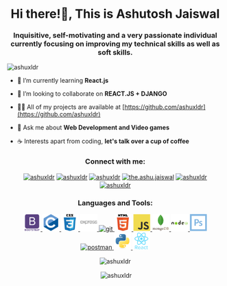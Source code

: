 <h1 align="center">Hi there!👋, This is Ashutosh Jaiswal</h1>
<h3 align="center">Inquisitive, self-motivating and a very passionate individual currently focusing on improving my technical skills as well as soft skills.</h3>

<p align="left"> <img src="https://komarev.com/ghpvc/?username=ashuxldr&label=Profile%20views&color=0e75b6&style=flat" alt="ashuxldr" /> </p>

- 🌱 I’m currently learning **React.js**

- 👯 I’m looking to collaborate on **REACT.JS + DJANGO**

- 👨‍💻 All of my projects are available at [https://github.com/ashuxldr](https://github.com/ashuxldr)

- 💬 Ask me about **Web Development and Video games**

- ☕ Interests apart from coding, **let's talk over a cup of coffee**

<h3 align="center">Connect with me:</h3>
<p align="center">
<a href="https://twitter.com/ashuxldr" target="blank"><img align="center" src="https://raw.githubusercontent.com/rahuldkjain/github-profile-readme-generator/master/src/images/icons/Social/twitter.svg" alt="ashuxldr" height="30" width="40" /></a>
<a href="https://linkedin.com/in/ashuxldr" target="blank"><img align="center" src="https://raw.githubusercontent.com/rahuldkjain/github-profile-readme-generator/master/src/images/icons/Social/linked-in-alt.svg" alt="ashuxldr" height="30" width="40" /></a>
<a href="https://fb.com/ashuxldr" target="blank"><img align="center" src="https://raw.githubusercontent.com/rahuldkjain/github-profile-readme-generator/master/src/images/icons/Social/facebook.svg" alt="ashuxldr" height="30" width="40" /></a>
<a href="https://instagram.com/the.ashu.jaiswal" target="blank"><img align="center" src="https://raw.githubusercontent.com/rahuldkjain/github-profile-readme-generator/master/src/images/icons/Social/instagram.svg" alt="the.ashu.jaiswal" height="30" width="40" /></a>
<a href="https://www.codechef.com/users/ashuxldr" target="blank"><img align="center" src="https://cdn.jsdelivr.net/npm/simple-icons@3.1.0/icons/codechef.svg" alt="ashuxldr" height="30" width="40" /></a>
<a href="https://www.hackerrank.com/ashuxldr" target="blank"><img align="center" src="https://raw.githubusercontent.com/rahuldkjain/github-profile-readme-generator/master/src/images/icons/Social/hackerrank.svg" alt="ashuxldr" height="30" width="40" /></a>
</p>

<h3 align="center">Languages and Tools:</h3>
<p align="center"> <a href="https://getbootstrap.com" target="_blank"> <img src="https://raw.githubusercontent.com/devicons/devicon/master/icons/bootstrap/bootstrap-plain-wordmark.svg" alt="bootstrap" width="40" height="40"/> </a> <a href="https://www.cprogramming.com/" target="_blank"> <img src="https://raw.githubusercontent.com/devicons/devicon/master/icons/c/c-original.svg" alt="c" width="40" height="40"/> </a> <a href="https://www.w3schools.com/css/" target="_blank"> <img src="https://raw.githubusercontent.com/devicons/devicon/master/icons/css3/css3-original-wordmark.svg" alt="css3" width="40" height="40"/>  <a href="https://expressjs.com" target="_blank"> <img src="https://raw.githubusercontent.com/devicons/devicon/master/icons/express/express-original-wordmark.svg" alt="express" width="40" height="40"/> </a> <a href="https://git-scm.com/" target="_blank"> <img src="https://www.vectorlogo.zone/logos/git-scm/git-scm-icon.svg" alt="git" width="40" height="40"/> </a> <a href="https://www.w3.org/html/" target="_blank"> <img src="https://raw.githubusercontent.com/devicons/devicon/master/icons/html5/html5-original-wordmark.svg" alt="html5" width="40" height="40"/> </a> <a href="https://developer.mozilla.org/en-US/docs/Web/JavaScript" target="_blank"> <img src="https://raw.githubusercontent.com/devicons/devicon/master/icons/javascript/javascript-original.svg" alt="javascript" width="40" height="40"/> </a> <a href="https://www.mongodb.com/" target="_blank"> <img src="https://raw.githubusercontent.com/devicons/devicon/master/icons/mongodb/mongodb-original-wordmark.svg" alt="mongodb" width="40" height="40"/> </a> <a href="https://nodejs.org" target="_blank"> <img src="https://raw.githubusercontent.com/devicons/devicon/master/icons/nodejs/nodejs-original-wordmark.svg" alt="nodejs" width="40" height="40"/> </a> <a href="https://www.photoshop.com/en" target="_blank"> <img src="https://raw.githubusercontent.com/devicons/devicon/master/icons/photoshop/photoshop-line.svg" alt="photoshop" width="40" height="40"/> </a>  <a href="https://postman.com" target="_blank"> <img src="https://www.vectorlogo.zone/logos/getpostman/getpostman-icon.svg" alt="postman" width="40" height="40"/> </a> <a href="https://www.python.org" target="_blank"> <img src="https://raw.githubusercontent.com/devicons/devicon/master/icons/python/python-original.svg" alt="python" width="40" height="40"/> </a> <a href="https://reactjs.org/" target="_blank"> <img src="https://raw.githubusercontent.com/devicons/devicon/master/icons/react/react-original-wordmark.svg" alt="react" width="40" height="40"/> </a> </p>

<p align="center"><img align="center" src="https://github-readme-stats.vercel.app/api/top-langs?username=ashuxldr&show_icons=true&locale=en&layout=compact" alt="ashuxldr" /></p>

<p align="center">&nbsp;<img align="center" src="https://github-readme-stats.vercel.app/api?username=ashuxldr&show_icons=true&locale=en" alt="ashuxldr" /></p>

